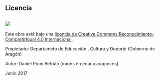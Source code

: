 ## Licencia

## [![](https://i.creativecommons.org/l/by-sa/4.0/88x31.png)](http://creativecommons.org/licenses/by-sa/4.0/)

Este obra está bajo una [licencia de Creative Commons Reconocimiento-CompartirIgual 4.0 Internacional](http://creativecommons.org/licenses/by-sa/4.0/).

Propietario: Departameto de Educación , Cultura y Deporte \(Gobierno de Aragón\)

Autor: Daniel Pons Betrián \(dpons en educa aragon es\)

Junio 2017

